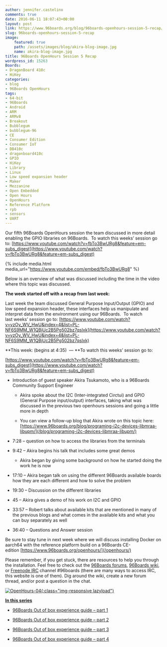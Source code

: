 ```yaml
---
author: jennifer.castelino
comments: true
date: 2016-06-11 18:07:43+00:00
layout: post
link: https://www.96boards.org/blog/96boards-openhours-session-5-recap/
slug: 96boards-openhours-session-5-recap
image:
    featured: true
    path: /assets/images/blog/akira-blog-image.jpg
    name: akira-blog-image.jpg
title: 96Boards OpenHours Session 5 Recap
wordpress_id: 15263
Boards:
- DragonBoard 410c
- HiKey
categories:
- blog
- 96Boards OpenHours
tags:
- 64-bit
- 96Boards
- Android
- ARM
- ARMv8
- Breakout
- Bubblegum
- bubblegum-96
- CE
- Consumer Edition
- Consumer IoT
- DB410c
- dragonboard410c
- GPIO
- HiKey
- Library
- Linux
- Low speed expansion header
- Maker
- Mezzanine
- Open Embedded
- Open Hours
- OpenHours
- Reference Platform
- rpb
- sensors
- UART
---
```


Our fifth 96Boards OpenHours session the team discussed in more detail enabling the GPIO libraries on 96Boards.  To watch this weeks’ session go to: [https://www.youtube.com/watch?v=fbTo3BwURg8&feature=em-subs_digest](https://www.youtube.com/watch?v=fbTo3BwURg8&feature=em-subs_digest)

{% include media.html media_url="https://www.youtube.com/embed/fbTo3BwURg8" %}

Below is an overview of what was discussed including the time in the video where this topic was discussed.

**The week started off with a recap from last week:**

Last week the team discussed General Purpose Input/Output (GPIO) and low speed expansion header, these interfaces help us manipulate and interpret data from the environment using our 96Boards.  To watch last weeks’ session go to: [https://www.youtube.com/watch?v=vzOy_WV_HwU&index=4&list=PL-NF6S9MM_W1QBjUc2B5Pg502bz7qslxk](https://www.youtube.com/watch?v=vzOy_WV_HwU&index=4&list=PL-NF6S9MM_W1QBjUc2B5Pg502bz7qslxk)

**This week: (begins at 4:35)  — **To watch this weeks’ session go to:

[https://www.youtube.com/watch?v=fbTo3BwURg8&feature=em-subs_digest](https://www.youtube.com/watch?v=fbTo3BwURg8&feature=em-subs_digest)




  * Introduction of guest speaker Akira Tsukamoto, who is a 96Boards Community Support Engineer


    * Akira spoke about the I2C (Inter-integrated Circtui) and GPIO (General Purpose input/output) interfaces, taking what was discussed in the previous two openhours sessions and going a little more in depth


    * You can view a follow-up blog that Akira wrote on this topic here: [https://www.96boards.org/blog/programing-i2c-devices-libmraa-libupm/](/blog/programing-i2c-devices-libmraa-libupm/)





  * 7:28 – question on how to access the libraries from the terminals


  * 9:42 – Akira begins his talk that includes some great demos


    * Akira began by giving some background on how he started doing the work he is now





  * 17:10 – Akira began talk on using the different 96Boards available boards how they are each different and how to solve the problem


  * 19:30 – Discussion on the different libraries


  * 45 – Akira gives a demo of his work on I2C and GPIO


  * 33:57 – Robert talks about available kits that are mentioned in many of the previous blogs and what comes in the available kits and what you can buy separately as well


  * 36:40 – Questions and Answer session


Be sure to stay tune in next week where we will discuss installing Docker on aarch64 with the reference platform build on a 96Boards CE-edition [https://www.96boards.org/openhours/](/openhours/)

Please remember, if you get stuck, there are resources to help you through the installation. Feel free to check out the [96Boards forums](https://discuss.96boards.org/), [96Boards wiki](https://github.com/96boards/documentation/wiki), or [Freenode IRC](http://webchat.freenode.net/?channels=%2396boards) channel #96boards (there are many ways to access IRC, this website is one of them). Dig around the wiki, create a new forum thread, and/or post a question in the chat.

[![OpenHours-04](/assets/images/blog/OpenHours.png){:class="img-responsive lazyload"} ](/openhours/)

[**In this series**](/blog/tag/)




  * [96Boards Out of box experience guide – part 1](/blog/96boards-box-experience-guide-1/)


  * [96Boards Out of box experience guide – part 2](/blog/96boards-box-experience-guide-2/)


  * [96Boards Out of box experience guide – part 3](/blog/96boards-box-experience-guide-3/)


  * [96Boards Out of box experience guide – part 4](/blog/96boards-box-experience-guide-4/)

